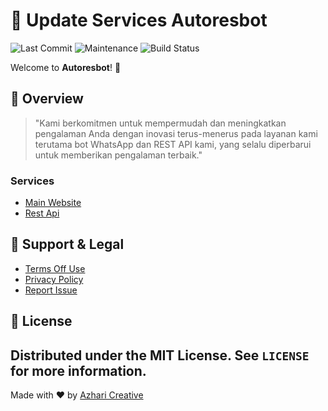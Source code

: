 # 🚀 Update Services Autoresbot

![Last Commit](https://img.shields.io/github/last-commit/autoresbot/update)
![Maintenance](https://img.shields.io/maintenance/yes/2024)
![Build Status](https://github.com/autoresbot/update/actions/workflows/ci.yml/badge.svg)

Welcome to **Autoresbot**! 🌟

## 📖 Overview

> "Kami berkomitmen untuk mempermudah dan meningkatkan pengalaman Anda dengan inovasi terus-menerus pada layanan kami terutama bot WhatsApp dan REST API kami, yang selalu diperbarui untuk memberikan pengalaman terbaik."

### Services

- [Main Website](https://autoresbot.com/)
- [Rest Api](https://api.autoresbot.com/)

## 📝 Support & Legal

- [Terms Off Use](https://autoresbot.com/terms-of-use)
- [Privacy Policy](https://autoresbot.com/privacy-policy)
- [Report Issue](https://autoresbot.com/report-issue)

## 📄 License

## Distributed under the MIT License. See `LICENSE` for more information.

Made with ❤️ by [Azhari Creative](https://autoresbot.com/)
